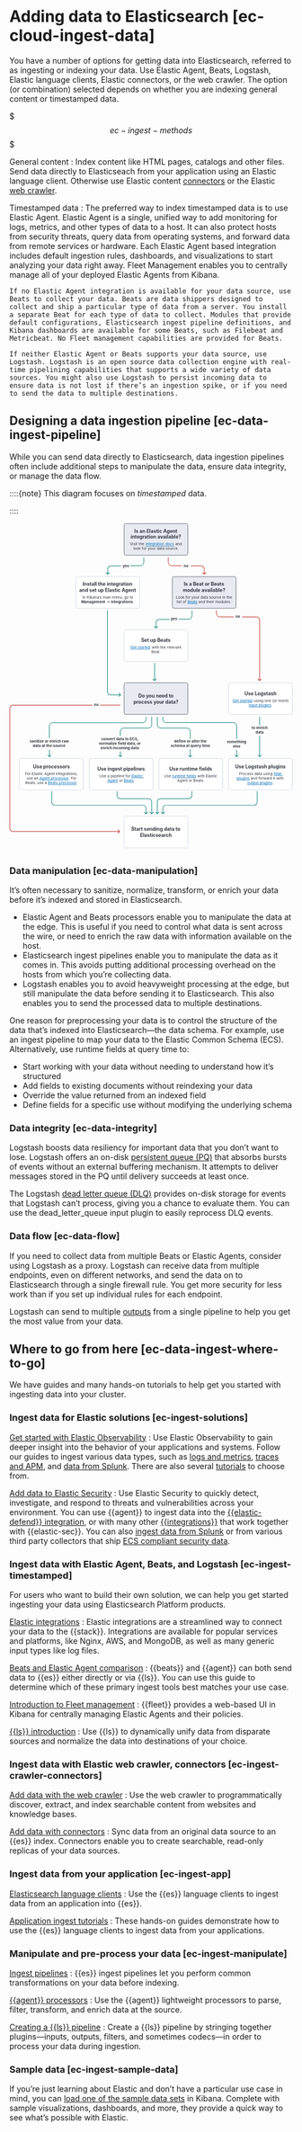 # Adding data to Elasticsearch [ec-cloud-ingest-data]

You have a number of options for getting data into Elasticsearch, referred to as ingesting or indexing your data. Use Elastic Agent, Beats, Logstash, Elastic language clients, Elastic connectors, or the web crawler. The option (or combination) selected depends on whether you are indexing general content or timestamped data.

$$$ec-ingest-methods$$$

General content
:   Index content like HTML pages, catalogs and other files. Send data directly to Elasticseach from your application using an Elastic language client. Otherwise use Elastic content [connectors](asciidocalypse://docs/elasticsearch/docs/reference/ingestion-tools/search-connectors/index.md) or the Elastic [web crawler](https://github.com/elastic/crawler).

Timestamped data
:   The preferred way to index timestamped data is to use Elastic Agent. Elastic Agent is a single, unified way to add monitoring for logs, metrics, and other types of data to a host. It can also protect hosts from security threats, query data from operating systems, and forward data from remote services or hardware. Each Elastic Agent based integration includes default ingestion rules, dashboards, and visualizations to start analyzing your data right away. Fleet Management enables you to centrally manage all of your deployed Elastic Agents from Kibana.

    If no Elastic Agent integration is available for your data source, use Beats to collect your data. Beats are data shippers designed to collect and ship a particular type of data from a server. You install a separate Beat for each type of data to collect. Modules that provide default configurations, Elasticsearch ingest pipeline definitions, and Kibana dashboards are available for some Beats, such as Filebeat and Metricbeat. No Fleet management capabilities are provided for Beats.

    If neither Elastic Agent or Beats supports your data source, use Logstash. Logstash is an open source data collection engine with real-time pipelining capabilities that supports a wide variety of data sources. You might also use Logstash to persist incoming data to ensure data is not lost if there’s an ingestion spike, or if you need to send the data to multiple destinations.



## Designing a data ingestion pipeline [ec-data-ingest-pipeline]

While you can send data directly to Elasticsearch, data ingestion pipelines often include additional steps to manipulate the data, ensure data integrity, or manage the data flow.

::::{note}
This diagram focuses on *timestamped* data.

::::


<div style="width:100%;margin-bottom:30px" >
<!-- This SVG was created in Figma. Find the source in the obs-docs team space. -->
<svg viewBox="0 0 1057 1212" fill="none" xmlns="http://www.w3.org/2000/svg">
<rect x="428" y="1093" width="238" height="118" rx="7" fill="white" stroke="#D3DAE6" stroke-width="2" stroke-linejoin="round"/>
<text fill="#343741" xml:space="preserve" style="white-space: pre" font-family="Inter" font-size="18" font-weight="bold" letter-spacing="0em"><tspan x="454.583" y="1147.55">Start sending data to </tspan><tspan x="487.524" y="1169.55">Elasticsearch</tspan></text>
<path d="M509.293 1084.71C509.683 1085.1 510.317 1085.1 510.707 1084.71L517.071 1078.34C517.462 1077.95 517.462 1077.32 517.071 1076.93C516.681 1076.54 516.047 1076.54 515.657 1076.93L510 1082.59L504.343 1076.93C503.953 1076.54 503.319 1076.54 502.929 1076.93C502.538 1077.32 502.538 1077.95 502.929 1078.34L509.293 1084.71ZM157 1000V1039.48H159V1000H157ZM170 1052.48H498V1050.48H170V1052.48ZM509 1063.48V1084H511V1063.48H509ZM498 1052.48C504.075 1052.48 509 1057.41 509 1063.48H511C511 1056.3 505.18 1050.48 498 1050.48V1052.48ZM157 1039.48C157 1046.66 162.82 1052.48 170 1052.48V1050.48C163.925 1050.48 159 1045.56 159 1039.48H157Z" fill="#017D73"/>
<path d="M530.293 1084.71C530.683 1085.1 531.317 1085.1 531.707 1084.71L538.071 1078.34C538.462 1077.95 538.462 1077.32 538.071 1076.93C537.681 1076.54 537.047 1076.54 536.657 1076.93L531 1082.59L525.343 1076.93C524.953 1076.54 524.319 1076.54 523.929 1076.93C523.538 1077.32 523.538 1077.95 523.929 1078.34L530.293 1084.71ZM401 1000V1015.77H403V1000H401ZM414 1028.77H519V1026.77H414V1028.77ZM530 1039.77V1084H532V1039.77H530ZM519 1028.77C525.075 1028.77 530 1033.7 530 1039.77H532C532 1032.59 526.18 1026.77 519 1026.77V1028.77ZM401 1015.77C401 1022.95 406.82 1028.77 414 1028.77V1026.77C407.925 1026.77 403 1021.85 403 1015.77H401Z" fill="#017D73"/>
<path d="M573.707 1084.71C573.317 1085.1 572.683 1085.1 572.293 1084.71L565.929 1078.34C565.538 1077.95 565.538 1077.32 565.929 1076.93C566.319 1076.54 566.953 1076.54 567.343 1076.93L573 1082.59L578.657 1076.93C579.047 1076.54 579.681 1076.54 580.071 1076.93C580.462 1077.32 580.462 1077.95 580.071 1078.34L573.707 1084.71ZM926 1000V1039.48H924V1000H926ZM913 1052.48H585V1050.48H913V1052.48ZM574 1063.48V1084H572V1063.48H574ZM585 1052.48C578.925 1052.48 574 1057.41 574 1063.48H572C572 1056.3 577.82 1050.48 585 1050.48V1052.48ZM926 1039.48C926 1046.66 920.18 1052.48 913 1052.48V1050.48C919.075 1050.48 924 1045.56 924 1039.48H926Z" fill="#017D73"/>
<path d="M552.707 1084.71C552.317 1085.1 551.683 1085.1 551.293 1084.71L544.929 1078.34C544.538 1077.95 544.538 1077.32 544.929 1076.93C545.319 1076.54 545.953 1076.54 546.343 1076.93L552 1082.59L557.657 1076.93C558.047 1076.54 558.681 1076.54 559.071 1076.93C559.462 1077.32 559.462 1077.95 559.071 1078.34L552.707 1084.71ZM682 1000V1015.77H680V1000H682ZM669 1028.77H564V1026.77H669V1028.77ZM553 1039.77V1084H551V1039.77H553ZM564 1028.77C557.925 1028.77 553 1033.7 553 1039.77H551C551 1032.59 556.82 1026.77 564 1026.77V1028.77ZM682 1015.77C682 1022.95 676.18 1028.77 669 1028.77V1026.77C675.075 1026.77 680 1021.85 680 1015.77H682Z" fill="#017D73"/>
<text fill="#343741" xml:space="preserve" style="white-space: pre" font-family="Inter" font-size="14" font-weight="bold" letter-spacing="0em"><tspan x="315.853" y="682.591">no</tspan></text>
<path d="M412.207 1150.71C412.598 1150.32 412.598 1149.68 412.207 1149.29L405.843 1142.93C405.453 1142.54 404.82 1142.54 404.429 1142.93C404.039 1143.32 404.039 1143.95 404.429 1144.34L410.086 1150L404.429 1155.66C404.039 1156.05 404.039 1156.68 404.429 1157.07C404.82 1157.46 405.453 1157.46 405.843 1157.07L412.207 1150.71ZM310 677.601L13.5002 677.601L13.5002 679.601L310 679.601L310 677.601ZM0.500274 690.601L0.500258 1138L2.50026 1138L2.50027 690.601L0.500274 690.601ZM13.5003 1151L411.5 1151L411.5 1149L13.5003 1149L13.5003 1151ZM0.500258 1138C0.500257 1145.18 6.32057 1151 13.5003 1151L13.5003 1149C7.42512 1149 2.50026 1144.08 2.50026 1138L0.500258 1138ZM13.5002 677.601C6.32056 677.601 0.500274 683.421 0.500274 690.601L2.50027 690.601C2.50027 684.525 7.42514 679.601 13.5002 679.601L13.5002 677.601Z" fill="#BD271E"/>
<path d="M339 678.158L414 678.158" stroke="#BD271E" stroke-width="2"/>
<rect x="818" y="877" width="238" height="118" rx="7" fill="white" stroke="#D3DAE6" stroke-width="2" stroke-linejoin="round"/>
<text fill="#343741" xml:space="preserve" style="white-space: pre" font-family="Inter" font-size="14" letter-spacing="0em"><tspan x="857.135" y="938.568">Process data using </tspan><tspan x="896.422" y="955.568"> and forward it with </tspan><tspan x="982.377" y="972.568">.</tspan></text>
<text fill="#343741" xml:space="preserve" style="white-space: pre" font-family="Inter" font-size="18" font-weight="bold" letter-spacing="0em"><tspan x="842.526" y="913.568">Use Logstash plugins
</tspan></text>
<text fill="#006BB4" xml:space="preserve" style="white-space: pre" font-family="Inter" font-size="14" letter-spacing="0em" text-decoration="underline"><tspan x="986.813" y="938.568"><a href="asciidocalypse://docs/logstash/docs/reference/ingestion-tools/logstash/filter-plugins.md">filter </a></tspan><tspan x="849.076" y="955.568"><a href="asciidocalypse://docs/logstash/docs/reference/ingestion-tools/logstash/filter-plugins.md">plugins</a></tspan></text>
<text fill="#006BB4" xml:space="preserve" style="white-space: pre" font-family="Inter" font-size="14" letter-spacing="0em" text-decoration="underline"><tspan x="887.767" y="972.568"><a href="asciidocalypse://docs/logstash/docs/reference/ingestion-tools/logstash/output-plugins.md">output plugins</a></tspan></text>
<rect x="558" y="877" width="238" height="118" rx="7" fill="white" stroke="#D3DAE6" stroke-width="2" stroke-linejoin="round"/>
<text fill="#343741" xml:space="preserve" style="white-space: pre" font-family="Inter" font-size="14" letter-spacing="0em"><tspan x="577.482" y="947.068">Use </tspan><tspan x="697.302" y="947.068"> with Elastic </tspan><tspan x="625.942" y="964.068">Agent or Beats.</tspan></text>
<text fill="#343741" xml:space="preserve" style="white-space: pre" font-family="Inter" font-size="18" font-weight="bold" letter-spacing="0em"><tspan x="596.887" y="922.068">Use runtime fields
</tspan></text>
<text fill="#006BB4" xml:space="preserve" style="white-space: pre" font-family="Inter" font-size="14" letter-spacing="0em" text-decoration="underline"><tspan x="607.259" y="947.068"><a href="/manage-data/data-store/mapping/runtime-fields.md">runtime fields</a></tspan></text>
<rect x="298" y="877" width="238" height="118" rx="7" fill="white" stroke="#D3DAE6" stroke-width="2" stroke-linejoin="round"/>
<text fill="#343741" xml:space="preserve" style="white-space: pre" font-family="Inter" font-size="14" letter-spacing="0em"><tspan x="335.796" y="947.068">Use a pipeline for </tspan><tspan x="405.358" y="964.068"> or </tspan><tspan x="464.202" y="964.068">.</tspan></text>
<text fill="#343741" xml:space="preserve" style="white-space: pre" font-family="Inter" font-size="18" font-weight="bold" letter-spacing="0em"><tspan x="328.002" y="922.068">Use ingest pipelines
</tspan></text>
<text fill="#006BB4" xml:space="preserve" style="white-space: pre" font-family="Inter" font-size="14" letter-spacing="0em" text-decoration="underline"><tspan x="455.083" y="947.068"><a href="/manage-data/ingest/transform-enrich/ingest-pipelines.md#pipelines-for-fleet-elastic-agent">Elastic </a></tspan><tspan x="365.942" y="964.068"><a href="/manage-data/ingest/transform-enrich/ingest-pipelines.md#pipelines-for-fleet-elastic-agent">Agent</a></tspan></text>
<text fill="#006BB4" xml:space="preserve" style="white-space: pre" font-family="Inter" font-size="14" letter-spacing="0em" text-decoration="underline"><tspan x="426.796" y="964.068"><a href="/manage-data/ingest/transform-enrich/ingest-pipelines.md#pipelines-for-beats">Beats</a></tspan></text>
<rect x="37.9995" y="877" width="238" height="118" rx="7" fill="white" stroke="#D3DAE6" stroke-width="2" stroke-linejoin="round"/>
<text fill="#343741" xml:space="preserve" style="white-space: pre" font-family="Inter" font-size="14" letter-spacing="0em"><tspan x="57.9741" y="938.568">For Elastic Agent integrations, </tspan><tspan x="64.0308" y="955.568">use an </tspan><tspan x="220.957" y="955.568">. For </tspan><tspan x="59.0747" y="972.568">Beats, use a </tspan><tspan x="251.069" y="972.568">.</tspan></text>
<text fill="#343741" xml:space="preserve" style="white-space: pre" font-family="Inter" font-size="18" font-weight="bold" letter-spacing="0em"><tspan x="88.2251" y="913.568">Use processors
</tspan></text>
<text fill="#006BB4" xml:space="preserve" style="white-space: pre" font-family="Inter" font-size="14" letter-spacing="0em" text-decoration="underline"><tspan x="143.704" y="972.568"><a href="{{filebeat-ref}}/filtering-and-enhancing-data.html">Beats processor</a></tspan></text>
<text fill="#006BB4" xml:space="preserve" style="white-space: pre" font-family="Inter" font-size="14" letter-spacing="0em" text-decoration="underline"><tspan x="111.582" y="955.568"><a href="asciidocalypse://docs/docs-content/docs/reference/ingestion-tools/fleet/agent-processors.md">Agent processor</a></tspan></text>
<text fill="#343741" xml:space="preserve" style="white-space: pre" font-family="Inter" font-size="14" font-weight="bold" letter-spacing="0em"><tspan x="811.555" y="820.591">something
</tspan><tspan x="834.004" y="837.591">else</tspan></text>
<path d="M573 722V731.5C573 738.127 578.372 743.5 585 743.5L836.139 743.5C842.766 743.5 848.139 748.873 848.139 755.5L848.139 805" stroke="#017D73" stroke-width="2"/>
<path d="M848.736 871.707C848.345 872.098 847.712 872.098 847.322 871.707L840.958 865.343C840.567 864.953 840.567 864.319 840.958 863.929C841.348 863.538 841.981 863.538 842.372 863.929L848.029 869.586L853.685 863.929C854.076 863.538 854.709 863.538 855.1 863.929C855.49 864.319 855.49 864.953 855.1 865.343L848.736 871.707ZM847.029 871L847.029 845.023L849.029 845.023L849.029 871L847.029 871Z" fill="#017D73"/>
<text fill="#343741" xml:space="preserve" style="white-space: pre" font-family="Inter" font-size="14" font-weight="bold" letter-spacing="0em"><tspan x="615.153" y="818.591">define or alter the </tspan><tspan x="602.076" y="835.591">schema at query time</tspan></text>
<path d="M674.293 872.708C674.683 873.099 675.317 873.099 675.707 872.708L682.071 866.344C682.462 865.954 682.462 865.321 682.071 864.93C681.681 864.54 681.047 864.54 680.657 864.93L675 870.587L669.343 864.93C668.953 864.54 668.319 864.54 667.929 864.93C667.538 865.321 667.538 865.954 667.929 866.344L674.293 872.708ZM674 843L674 872.001L676 872.001L676 843L674 843Z" fill="#017D73"/>
<path d="M552 722L552 752C552 758.627 557.372 764 564 764L663 764C669.627 764 675 769.373 675 776L675 805" stroke="#017D73" stroke-width="2"/>
<path d="M413.639 871.707C414.03 872.098 414.663 872.098 415.053 871.707L421.417 865.343C421.808 864.953 421.808 864.319 421.417 863.929C421.027 863.538 420.394 863.538 420.003 863.929L414.346 869.586L408.689 863.929C408.299 863.538 407.666 863.538 407.275 863.929C406.885 864.319 406.885 864.953 407.275 865.343L413.639 871.707ZM413.346 851.5L413.346 871L415.346 871L415.346 851.5L413.346 851.5Z" fill="#017D73"/>
<text fill="#343741" xml:space="preserve" style="white-space: pre" font-family="Inter" font-size="14" font-weight="bold" letter-spacing="0em"><tspan x="342.301" y="809.591">convert data to ECS, </tspan><tspan x="333.817" y="826.591">normalize field data, or </tspan><tspan x="339.942" y="843.591">enrich incoming data</tspan></text>
<path d="M531 722L531 752C531 758.627 525.627 764 519 764L426 764C419.372 764 414 769.373 414 776L414 793.5" stroke="#017D73" stroke-width="2"/>
<text fill="#343741" xml:space="preserve" style="white-space: pre" font-family="Inter" font-size="14" font-weight="bold" letter-spacing="0em"><tspan x="75.2744" y="818.591">sanitize or enrich raw </tspan><tspan x="86.9571" y="835.591">data at the source</tspan></text>
<path d="M510 722L510 732C510 738.627 504.627 744 498 744L161 744C154.372 744 149 749.373 149 756L149 801.5" stroke="#017D73" stroke-width="2"/>
<path d="M148.638 871.707C149.029 872.098 149.662 872.098 150.053 871.707L156.417 865.343C156.807 864.953 156.807 864.319 156.417 863.929C156.026 863.538 155.393 863.538 155.002 863.929L149.346 869.586L143.689 863.929C143.298 863.538 142.665 863.538 142.275 863.929C141.884 864.319 141.884 864.953 142.275 865.343L148.638 871.707ZM150.346 871L150.346 845.5L148.346 845.5L148.346 871L150.346 871Z" fill="#017D73"/>
<text fill="#343741" xml:space="preserve" style="white-space: pre" font-family="Inter" font-size="14" font-weight="bold" letter-spacing="0em"><tspan x="904.121" y="767.591">to enrich </tspan><tspan x="919.208" y="784.591">data</tspan></text>
<line x1="934" y1="722" x2="934" y2="754" stroke="#017D73" stroke-width="2"/>
<path d="M933.293 871.707C933.683 872.098 934.316 872.098 934.707 871.707L941.071 865.343C941.461 864.953 941.461 864.319 941.071 863.929C940.68 863.538 940.047 863.538 939.657 863.929L934 869.586L928.343 863.929C927.952 863.538 927.319 863.538 926.929 863.929C926.538 864.319 926.538 864.953 926.929 865.343L933.293 871.707ZM933 793L933 871L935 871L935 793L933 793Z" fill="#017D73"/>
<rect x="818" y="595" width="238" height="118" rx="7" fill="white" stroke="#D3DAE6" stroke-width="2" stroke-linejoin="round"/>
<text fill="#343741" xml:space="preserve" style="white-space: pre" font-family="Inter" font-size="14" letter-spacing="0em"><tspan x="908.639" y="666.068"> using one (or more) </tspan><tspan x="977.846" y="683.068">.</tspan></text>
<text fill="#343741" xml:space="preserve" style="white-space: pre" font-family="Inter" font-size="18" font-weight="bold" letter-spacing="0em"><tspan x="877.655" y="641.068">Use Logstash
</tspan></text>
<text fill="#006BB4" xml:space="preserve" style="white-space: pre" font-family="Inter" font-size="14" letter-spacing="0em" text-decoration="underline"><tspan x="833.238" y="666.068"><a href="asciidocalypse://docs/logstash/docs/reference/ingestion-tools/logstash/getting-started-with-logstash.md">Get started</a></tspan></text>
<text fill="#006BB4" xml:space="preserve" style="white-space: pre" font-family="Inter" font-size="14" letter-spacing="0em" text-decoration="underline"><tspan x="893.299" y="683.068"><a href="asciidocalypse://docs/logstash/docs/reference/ingestion-tools/logstash/input-plugins.md">input plugins</a></tspan></text>
<text fill="#343741" xml:space="preserve" style="white-space: pre" font-family="Inter" font-size="14" font-weight="bold" letter-spacing="0em"><tspan x="844.086" y="352.591">no</tspan></text>
<path d="M773 325L773 337C773 343.627 778.372 349 785 349L838 349" stroke="#BD271E" stroke-width="2"/>
<path d="M934.707 587.707C934.316 588.098 933.683 588.098 933.293 587.707L926.929 581.343C926.538 580.953 926.538 580.319 926.929 579.929C927.319 579.538 927.952 579.538 928.343 579.929L934 585.586L939.657 579.929C940.047 579.538 940.68 579.538 941.071 579.929C941.461 580.319 941.461 580.953 941.071 581.343L934.707 587.707ZM933 587L933 361L935 361L935 587L933 587ZM922 350L869 350L869 348L922 348L922 350ZM933 361C933 354.925 928.075 350 922 350L922 348C929.18 348 935 353.82 935 361L933 361Z" fill="#BD271E"/>
<rect x="428" y="595" width="238" height="118" rx="7" fill="#D3DAE6" fill-opacity="0.5" stroke="#69707D" stroke-width="2" stroke-linejoin="round"/>
<text fill="#343741" xml:space="preserve" style="white-space: pre" font-family="Inter" font-size="18" font-weight="bold" letter-spacing="0em"><tspan x="481.407" y="650.545">Do you need to </tspan><tspan x="462.757" y="672.545">process your data?</tspan></text>
<path d="M541.294 587.746C541.684 588.115 542.316 588.08 542.706 587.668L549.06 580.956C549.45 580.544 549.45 579.911 549.06 579.542C548.67 579.173 548.038 579.207 547.648 579.619L542 585.586L536.351 580.239C535.961 579.87 535.329 579.904 534.939 580.316C534.549 580.728 534.549 581.361 534.939 581.73L541.294 587.746ZM541.001 521.055L541.001 587.055L542.998 586.945L542.998 520.945L541.001 521.055Z" fill="#017D73"/>
<rect x="428" y="397" width="238" height="118" rx="7" fill="white" stroke="#D3DAE6" stroke-width="2" stroke-linejoin="round"/>
<text fill="#343741" xml:space="preserve" style="white-space: pre" font-family="Inter" font-size="14" letter-spacing="0em"><tspan x="527.305" y="467.068"> with the </tspan><tspan x="642.094" y="467.068"> </tspan><tspan x="529.958" y="484.068">Beat.</tspan></text>
<text fill="#343741" xml:space="preserve" style="white-space: pre" font-family="Inter" font-size="18" font-weight="bold" letter-spacing="0em"><tspan x="491.725" y="442.068">Set up Beats
</tspan></text>
<text fill="#006BB4" xml:space="preserve" style="white-space: pre" font-family="Inter" font-size="14" letter-spacing="0em" text-decoration="underline"><tspan x="451.905" y="467.068"><a href="asciidocalypse://docs/beats/docs/reference/ingestion-tools/index.md">Get started</a></tspan></text>
<text fill="#343741" xml:space="preserve" style="white-space: pre" font-family="Inter" font-size="14" letter-spacing="0em"><tspan x="589.007" y="467.068">relevant</tspan></text>
<text fill="#343741" xml:space="preserve" style="white-space: pre" font-family="Inter" font-size="14" font-weight="bold" letter-spacing="0em"><tspan x="602.407" y="361.639">yes</tspan></text>
<path d="M681.5 325L681.5 345.476C681.5 352.104 676.127 357.476 669.5 357.476L631 357.476" stroke="#017D73" stroke-width="2"/>
<path d="M546.293 391.707C546.683 392.098 547.316 392.098 547.707 391.707L554.071 385.343C554.461 384.953 554.461 384.319 554.071 383.929C553.68 383.538 553.047 383.538 552.656 383.929L547 389.586L541.343 383.929C540.952 383.538 540.319 383.538 539.929 383.929C539.538 384.319 539.538 384.953 539.929 385.343L546.293 391.707ZM547 370.524L546 370.524L547 370.524ZM548 391L548 370.524L546 370.524L546 391L548 391ZM559 359.524L597.5 359.524L597.5 357.524L559 357.524L559 359.524ZM548 370.524C548 364.449 552.925 359.524 559 359.524L559 357.524C551.82 357.524 546 363.344 546 370.524L548 370.524Z" fill="#017D73"/>
<rect x="608" y="199" width="238" height="118" rx="7" fill="#D3DAE6" fill-opacity="0.5" stroke="#69707D" stroke-width="2" stroke-linejoin="round"/>
<text fill="#343741" xml:space="preserve" style="white-space: pre" font-family="Inter" font-size="14" letter-spacing="0em"><tspan x="621.09" y="280.068">Look for your data source in the </tspan><tspan x="624.248" y="297.068">list of </tspan><tspan x="701.973" y="297.068"> and their modules.</tspan></text>
<text fill="#006BB4" xml:space="preserve" style="white-space: pre" font-family="Inter" font-size="14" letter-spacing="0em" text-decoration="underline"><tspan x="664.566" y="297.068"><a href="asciidocalypse://docs/beats/docs/reference/ingestion-tools/index.md">Beats</a></tspan></text>
<text fill="#343741" xml:space="preserve" style="white-space: pre" font-family="Inter" font-size="18" font-weight="bold" letter-spacing="0em"><tspan x="751.839" y="233.068">Beats </tspan><tspan x="647.39" y="255.068">module</tspan></text>
<text fill="#343741" xml:space="preserve" style="white-space: pre" font-family="Inter" font-size="18" font-weight="bold" letter-spacing="0em"><tspan x="651.081" y="233.068">Is a Beat or </tspan><tspan x="713.149" y="255.068"> available?
</tspan></text>
<text fill="#343741" xml:space="preserve" style="white-space: pre" font-family="Inter" font-size="14" font-weight="bold" letter-spacing="0em"><tspan x="650.852" y="162.591">no</tspan></text>
<path d="M593 127L593 146C593 152.627 598.372 158 605 158L643.5 158" stroke="#BD271E" stroke-width="2"/>
<path d="M728.207 190.707C727.816 191.098 727.183 191.098 726.793 190.707L720.429 184.343C720.038 183.953 720.038 183.319 720.429 182.929C720.819 182.538 721.452 182.538 721.843 182.929L727.5 188.586L733.156 182.929C733.547 182.538 734.18 182.538 734.571 182.929C734.961 183.319 734.961 183.953 734.571 184.343L728.207 190.707ZM726.5 190L726.5 171L728.5 171L728.5 190L726.5 190ZM715.5 160L677 160L677 158L715.5 158L715.5 160ZM726.5 171C726.5 164.925 721.575 160 715.5 160L715.5 158C722.679 158 728.5 163.82 728.5 171L726.5 171Z" fill="#BD271E"/>
<path d="M415.707 640.707C416.097 640.317 416.097 639.683 415.707 639.293L409.343 632.929C408.952 632.538 408.319 632.538 407.929 632.929C407.538 633.319 407.538 633.953 407.929 634.343L413.586 640L407.929 645.657C407.538 646.047 407.538 646.681 407.929 647.071C408.319 647.462 408.952 647.462 409.343 647.071L415.707 640.707ZM378 640L378 639L378 640ZM365 325L365 628L367 628L367 325L365 325ZM378 641L415 641L415 639L378 639L378 641ZM365 628C365 635.18 370.82 641 378 641L378 639C371.925 639 367 634.075 367 628L365 628Z" fill="#017D73"/>
<rect x="248" y="199" width="238" height="118" rx="7" fill="white" stroke="#D3DAE6" stroke-width="2" stroke-linejoin="round"/>
<text fill="#343741" xml:space="preserve" style="white-space: pre" font-family="Inter" font-size="14" letter-spacing="0em"><tspan x="272.814" y="280.068">In Kibana’s main menu, go to </tspan><tspan x="357.963" y="297.068"> -> </tspan><tspan x="462.457" y="297.068">.</tspan></text>
<text fill="#343741" xml:space="preserve" style="white-space: pre" font-family="Inter" font-size="18" font-weight="bold" letter-spacing="0em"><tspan x="273.036" y="233.068">Install the integration </tspan><tspan x="260.758" y="255.068">and set up Elastic Agent
</tspan></text>
<text fill="#343741" xml:space="preserve" style="white-space: pre" font-family="Inter" font-size="14" font-weight="bold" letter-spacing="0em"><tspan x="267.687" y="297.068">Management</tspan><tspan x="379.195" y="297.068">Integrations</tspan></text>
<text fill="#343741" xml:space="preserve" style="white-space: pre" font-family="Inter" font-size="14" font-weight="bold" letter-spacing="0em"><tspan x="422.407" y="162.591">yes</tspan></text>
<path d="M501.5 127L501.5 146C501.5 152.627 496.127 158 489.5 158L451 158" stroke="#017D73" stroke-width="2"/>
<path d="M366.293 190.707C366.683 191.098 367.316 191.098 367.707 190.707L374.071 184.343C374.461 183.953 374.461 183.319 374.071 182.929C373.68 182.538 373.047 182.538 372.657 182.929L367 188.586L361.343 182.929C360.952 182.538 360.319 182.538 359.929 182.929C359.538 183.319 359.538 183.953 359.929 184.343L366.293 190.707ZM368 190L368 171L366 171L366 190L368 190ZM379 160L417.5 160L417.5 158L379 158L379 160ZM368 171C368 164.925 372.925 160 379 160L379 158C371.82 158 366 163.82 366 171L368 171Z" fill="#017D73"/>
<rect x="428" y="1" width="238" height="118" rx="7" fill="#D3DAE6" fill-opacity="0.5" stroke="#69707D" stroke-width="2" stroke-linejoin="round"/>
<text fill="#343741" xml:space="preserve" style="white-space: pre" font-family="Inter" font-size="14" letter-spacing="0em"><tspan x="478.442" y="82.0682"> the</tspan></text>
<text fill="#343741" xml:space="preserve" style="white-space: pre" font-family="Inter" font-size="14" letter-spacing="0em"><tspan x="449.936" y="82.0682">Visit</tspan><tspan x="504.05" y="82.0682"> </tspan><tspan x="615.352" y="82.0682"> and </tspan><tspan x="462.467" y="99.0682">look for your data source.</tspan></text>
<text fill="#006BB4" xml:space="preserve" style="white-space: pre" font-family="Inter" font-size="14" letter-spacing="0em" text-decoration="underline"><tspan x="507.987" y="82.0682"><a href="https://docs.elastic.co/integrations">integration docs</a></tspan></text>
<text fill="#343741" xml:space="preserve" style="white-space: pre" font-family="Inter" font-size="18" font-weight="bold" letter-spacing="0em"><tspan x="466.211" y="35.0682">Is an Elastic Agent </tspan><tspan x="452.368" y="57.0682">integration available?
</tspan></text>
</svg>
</div>

### Data manipulation [ec-data-manipulation]

It’s often necessary to sanitize, normalize, transform, or enrich your data before it’s indexed and stored in Elasticsearch.

* Elastic Agent and Beats processors enable you to manipulate the data at the edge. This is useful if you need to control what data is sent across the wire, or need to enrich the raw data with information available on the host.
* Elasticsearch ingest pipelines enable you to manipulate the data as it comes in. This avoids putting additional processing overhead on the hosts from which you’re collecting data.
* Logstash enables you to avoid heavyweight processing at the edge, but still manipulate the data before sending it to Elasticsearch. This also enables you to send the processed data to multiple destinations.

One reason for preprocessing your data is to control the structure of the data that’s indexed into Elasticsearch—​the data schema. For example, use an ingest pipeline to map your data to the Elastic Common Schema (ECS). Alternatively, use runtime fields at query time to:

* Start working with your data without needing to understand how it’s structured
* Add fields to existing documents without reindexing your data
* Override the value returned from an indexed field
* Define fields for a specific use without modifying the underlying schema


### Data integrity [ec-data-integrity]

Logstash boosts data resiliency for important data that you don’t want to lose. Logstash offers an on-disk [persistent queue (PQ)](asciidocalypse://docs/logstash/docs/reference/ingestion-tools/logstash/persistent-queues.md) that absorbs bursts of events without an external buffering mechanism. It attempts to deliver messages stored in the PQ until delivery succeeds at least once.

The Logstash [dead letter queue (DLQ)](asciidocalypse://docs/logstash/docs/reference/ingestion-tools/logstash/dead-letter-queues.md) provides on-disk storage for events that Logstash can’t process, giving you a chance to evaluate them. You can use the dead_letter_queue input plugin to easily reprocess DLQ events.


### Data flow [ec-data-flow]

If you need to collect data from multiple Beats or Elastic Agents, consider using Logstash as a proxy. Logstash can receive data from multiple endpoints, even on different networks, and send the data on to Elasticsearch through a single firewall rule. You get more security for less work than if you set up individual rules for each endpoint.

Logstash can send to multiple [outputs](asciidocalypse://docs/logstash/docs/reference/ingestion-tools/logstash/output-plugins.md) from a single pipeline to help you get the most value from your data.


## Where to go from here [ec-data-ingest-where-to-go]

We have guides and many hands-on tutorials to help get you started with ingesting data into your cluster.


### Ingest data for Elastic solutions [ec-ingest-solutions]

[Get started with Elastic Observability](/solutions/observability/get-started.md)
:   Use Elastic Observability to gain deeper insight into the behavior of your applications and systems. Follow our guides to ingest various data types, such as [logs and metrics](/solutions/observability/infra-and-hosts/get-started-with-system-metrics.md), [traces and APM](/solutions/observability/apps/get-started-with-apm.md), and [data from Splunk](/solutions/observability/get-started/add-data-from-splunk.md). There are also several [tutorials](https://www.elastic.co/guide/en/observability/current/observability-tutorials.html) to choose from.

[Add data to Elastic Security](/solutions/security/get-started/ingest-data-to-elastic-security.md)
:   Use Elastic Security to quickly detect, investigate, and respond to threats and vulnerabilities across your environment. You can use {{agent}} to ingest data into the [{{elastic-defend}} integration](/solutions/security/configure-elastic-defend/install-elastic-defend.md), or with many other [{{integrations}}](https://docs.elastic.co/en/integrations) that work together with {{elastic-sec}}. You can also [ingest data from Splunk](/solutions/observability/get-started/add-data-from-splunk.md) or from various third party collectors that ship [ECS compliant security data](asciidocalypse://docs/docs-content/docs/reference/security/fields-and-object-schemas/siem-field-reference.md).


### Ingest data with Elastic Agent, Beats, and Logstash [ec-ingest-timestamped]

For users who want to build their own solution, we can help you get started ingesting your data using Elasticsearch Platform products.

[Elastic integrations](https://www.elastic.co/integrations)
:   Elastic integrations are a streamlined way to connect your data to the {{stack}}. Integrations are available for popular services and platforms, like Nginx, AWS, and MongoDB, as well as many generic input types like log files.

[Beats and Elastic Agent comparison](../../../manage-data/ingest/tools.md)
:   {{beats}} and {{agent}} can both send data to {{es}} either directly or via {{ls}}. You can use this guide to determine which of these primary ingest tools best matches your use case.

[Introduction to Fleet management](asciidocalypse://docs/docs-content/docs/reference/ingestion-tools/fleet/index.md)
:   {{fleet}} provides a web-based UI in Kibana for centrally managing Elastic Agents and their policies.

[{{ls}} introduction](asciidocalypse://docs/logstash/docs/reference/ingestion-tools/logstash/index.md)
:   Use {{ls}} to dynamically unify data from disparate sources and normalize the data into destinations of your choice.


### Ingest data with Elastic web crawler, connectors [ec-ingest-crawler-connectors]

[Add data with the web crawler](https://github.com/elastic/crawler)
:   Use the web crawler to programmatically discover, extract, and index searchable content from websites and knowledge bases.

[Add data with connectors](asciidocalypse://docs/elasticsearch/docs/reference/ingestion-tools/search-connectors/index.md)
:   Sync data from an original data source to an {{es}} index. Connectors enable you to create searchable, read-only replicas of your data sources.


### Ingest data from your application [ec-ingest-app]

[Elasticsearch language clients](https://www.elastic.co/guide/en/elasticsearch/client/index.html)
:   Use the {{es}} language clients to ingest data from an application into {{es}}.

[Application ingest tutorials](../../../manage-data/ingest/ingesting-data-from-applications.md)
:   These hands-on guides demonstrate how to use the {{es}} language clients to ingest data from your applications.


### Manipulate and pre-process your data [ec-ingest-manipulate]

[Ingest pipelines](/manage-data/ingest/transform-enrich/ingest-pipelines.md)
:   {{es}} ingest pipelines let you perform common transformations on your data before indexing.

[{{agent}} processors](asciidocalypse://docs/docs-content/docs/reference/ingestion-tools/fleet/agent-processors.md)
:   Use the {{agent}} lightweight processors to parse, filter, transform, and enrich data at the source.

[Creating a {{ls}} pipeline](asciidocalypse://docs/logstash/docs/reference/ingestion-tools/logstash/creating-logstash-pipeline.md)
:   Create a {{ls}} pipeline by stringing together plugins—​inputs, outputs, filters, and sometimes codecs—​in order to process your data during ingestion.


### Sample data [ec-ingest-sample-data]

If you’re just learning about Elastic and don’t have a particular use case in mind, you can [load one of the sample data sets](../../../manage-data/ingest/sample-data.md) in Kibana. Complete with sample visualizations, dashboards, and more, they provide a quick way to see what’s possible with Elastic.

